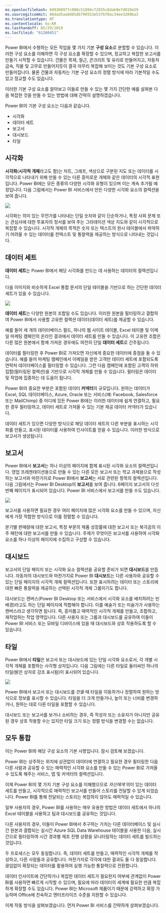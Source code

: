 ```yaml
---
ms.openlocfilehash: 8d9388977c088c51094cf2835c8dab9e7d019a59
ms.sourcegitcommit: 60dad5aa0d85db790553e537bf8ac34ee3289ba3
ms.translationtype: HT
ms.contentlocale: ko-KR
ms.lasthandoff: 05/29/2019
ms.locfileid: "61260451"
---
```

Power BI에서 수행하는 모든 작업을 몇 가지 기본 **구성 요소**로 분할할 수 있습니다. 이러한 구성 요소를 이해하면 각 구성 요소를 확장할 수 있으며, 정교하고 복잡한 보고서를 만들기 시작할 수 있습니다. 건물은 목재, 철근, 콘크리트 및 유리로 만들어지고, 자동차 금속, 직물 및 고무로 만들어지듯이 결국 아무리 복잡해 보이는 것도 기본 구성 요소로 만들어집니다. 물론 건물과 자동차는 기본 구성 요소의 정렬 방식에 따라 기본적일 수도 있고 정교할 수도 있습니다.

이러한 기본 구성 요소를 알아보고 이들로 만들 수 있는 몇 가지 간단한 예를 살펴본 다음 복잡한 것을 만들 수 있는 방법에 대해 간략히 설명하겠습니다.

Power BI의 기본 구성 요소는 다음과 같습니다.

* 시각화
* 데이터 세트
* 보고서
* 대시보드
* 타일

## <a name="visualizations"></a>시각화
**시각화**(**시각적 개체**라고도 함)는 차트, 그래프, 색상으로 구분된 지도 또는 데이터를 시각적으로 나타내기 위해 만들 수 있는 다른 흥미로운 개체와 같은 데이터의 시각적 표현입니다. Power BI에는 모든 종류의 다양한 시각화 유형이 있으며 이는 계속 추가될 예정입니다. 다음 그림에서는 Power BI 서비스에서 만든 다양한 시각화 요소의 컬렉션을 보여 줍니다.

![](media/0-0b-building-blocks-power-bi/c0a0b_1.png)

시각화는 의미 있는 무언가를 나타내는 단일 숫자와 같이 단순하거나, 특정 사회 문제 또는 관심사에 대한 투표자의 정서를 보여 주는 그라데이션 색상 지도와 같이 시각적으로 복잡할 수 있습니다. 시각적 개체의 목적은 숫자 또는 텍스트의 원시 테이블에서 파악하기 어려울 수 있는 데이터를 컨텍스트 및 통찰력을 제공하는 방식으로 나타내는 것입니다.

## <a name="datasets"></a>데이터 세트
**데이터 세트**는 Power BI에서 해당 시각화를 만드는 데 사용하는 데이터의 컬렉션입니다.

다음 이미지와 비슷하게 Excel 통합 문서의 단일 테이블을 기반으로 하는 간단한 데이터 세트가 있을 수 있습니다.

![](media/0-0b-building-blocks-power-bi/c0a0b_2.png)

**데이터 세트**는 다양한 원본의 조합일 수도 있습니다. 이러한 원본을 필터링하고 결합하여 Power BI에서 사용할 고유한 컬렉션 데이터(데이터 세트)를 제공할 수 있습니다.

예를 들어 세 개의 데이터베이스 필드, 하나의 웹 사이트 테이블, Excel 테이블 및 이메일 마케팅 캠페인의 온라인 결과에서 데이터 세트를 만들 수 있습니다. 이 고유한 조합은 다른 많은 원본에서 함께 가져온 경우에도 여전히 단일 **데이터 세트**로 간주됩니다.

데이터를 필터링한 후 Power BI로 가져오면 자신에게 중요한 데이터에 중점을 둘 수 있습니다. 예를 들어 마케팅 캠페인에서 이메일을 받은 고객만 데이터 세트에 포함되도록 연락처 데이터베이스를 필터링할 수 있습니다. 그런 다음 캠페인에 포함된 고객의 하위 집합(필터링된 컬렉션)을 기반으로 시각적 개체를 만들 수 있습니다. 필터링은 데이터 및 작업에 집중하는 데 도움이 됩니다.

Power BI의 중요한 부분은 포함된 데이터 **커넥터**의 규모입니다. 원하는 데이터가 Excel, SQL 데이터베이스, Azure, Oracle 또는 서비스(예: Facebook, Salesforce 또는 MailChimp) 중 어디에 있든 Power BI에는 이러한 데이터에 쉽게 연결하고, 필요한 경우 필터링하고, 데이터 세트로 가져올 수 있는 기본 제공 데이터 커넥터가 있습니다.

데이터 세트가 있으면 다양한 방식으로 해당 데이터 세트의 다른 부분을 표시하는 시각화를 만들고, 표시된 데이터를 사용하여 인사이트를 얻을 수 있습니다. 이러한 방식으로 보고서가 생성됩니다.

## <a name="reports"></a>보고서
Power BI에서 **보고서**는 하나 이상의 페이지에 함께 표시된 시각화 요소의 컬렉션입니다. 영업 프레젠테이션용으로 만들 수 있는 다른 모든 보고서 또는 학교 과제용으로 작성하는 보고서와 마찬가지로 Power BI에서 **보고서**는 서로 관련된 항목의 컬렉션입니다. 다음 그림에서는 Power BI Desktop의 **보고서**를 보여 줍니다. 6페이지 보고서의 다섯 번째 페이지가 표시되어 있습니다. Power BI 서비스에서 보고서를 만들 수도 있습니다.

![](media/0-0b-building-blocks-power-bi/c0a0b_3.png)

보고서를 사용하면 필요한 경우 여러 페이지에 많은 시각화 요소를 만들 수 있으며, 자신에게 가장 적합한 방식으로 이를 정렬할 수 있습니다.

분기별 판매량에 대한 보고서, 특정 부문의 제품 성장률에 대한 보고서 또는 북극곰의 이주 패턴에 대한 보고서를 만들 수 있습니다. 주제가 무엇이든 보고서를 사용하여 시각화 요소를 하나 이상의 페이지에 수집하고 구성할 수 있습니다.

## <a name="dashboards"></a>대시보드
보고서의 단일 페이지 또는 시각화 요소 컬렉션을 공유할 준비가 되면 **대시보드**를 만듭니다. 자동차의 대시보드와 마찬가지로 Power BI **대시보드**는 다른 사용자와 공유할 수 있는 단일 페이지의 시각적 개체 컬렉션입니다. 또한 표시하려는 데이터 또는 스토리에 대한 빠른 통찰력을 제공하는 선택된 시각적 개체 그룹이기도 합니다.

대시보드는 캔버스(Power BI Desktop 또는 서비스에서 시각화 요소를 배치하려는 빈 배경)라고도 하는 단일 페이지에 적합해야 합니다. 이를 예술가 또는 미술가가 사용하는 캔버스라고 생각하면 됩니다. 즉, 흥미롭고 매력적인 시각적 개체를 만들고, 조합하고, 재작업하는 작업 영역입니다.
다른 사용자 또는 그룹과 대시보드를 공유하여 이들이 Power BI 서비스 또는 모바일 디바이스에 있을 때 대시보드와 상호 작용하도록 할 수 있습니다.

## <a name="tiles"></a>타일
Power BI에서 **타일**은 보고서 또는 대시보드에 있는 단일 시각화 요소로서, 각 개별 시각적 개체를 포함하는 사각형 상자입니다. 다음 그림에는 다른 타일로 둘러싸인 하나의 타일(밝은 상자로 강조 표시됨)이 표시되어 있습니다.

![](media/0-0b-building-blocks-power-bi/c0a0b_4.png)

Power BI에서 보고서 또는 대시보드를 *만들* 때 타일을 이동하거나 정렬하여 원하는 방식으로 정보를 표시할 수 있습니다. 타일을 더 크게 만들거나, 높이 또는 너비를 변경하거나, 원하는 대로 다른 타일을 포함할 수 있습니다.

대시보드 또는 보고서를 보거나 소비하는 경우, 즉 작성자 또는 소유자가 아니지만 공유된 경우 상호 작용할 수는 있지만 타일 크기 또는 정렬 방식을 변경할 수는 없습니다.  

## <a name="all-together-now"></a>모두 통합
이는 Power BI와 해당 구성 요소의 기본 사항입니다. 잠시 검토해 보겠습니다.

Power BI는 상주하는 위치에 상관없이 데이터에 연결하고 필요한 경우 필터링한 다음 다른 사람과 공유할 수 있는 매력적인 시각화 요소를 만들 수 있는 Power BI로 가져올 수 있도록 해주는 서비스, 앱 및 커넥터의 컬렉션입니다.  

이제 Power BI의 몇 가지 기본 구성 요소를 이해했으므로 *자신에게* 의미 있는 데이터 세트를 만들고, 시각적으로 매력적인 보고서를 만들어 스토리를 전달할 수 있게 되었습니다. Power BI를 통해 전달되는 스토리는 복잡하지 않아도 매력적일 수 있습니다.

일부 사용자의 경우, Power BI를 사용하는 매우 유용한 방법은 데이터 세트에서 하나의 Excel 테이블을 사용하고 팀과 대시보드를 공유하는 것입니다.

다른 사용자의 경우, 이들이 Power BI에서 추구하는 가치는 다른 데이터베이스 및 실시간 원본과 결합되는 실시간 Azure SQL Data Warehouse 테이블을 사용한 다음, 실시간으로 필터링하여 시간 경과별 제조 진행 상황을 모니터링하는 데이터 세트를 빌드하는 것입니다.

두 프로세스는 모두 동일합니다. 즉, 데이터 세트를 만들고, 매력적인 시각적 개체를 작성하고, 다른 사람들과 공유합니다. 마찬가지로 각각에 대한 결과도 둘 다 동일합니다. 끊임없이 확장되는 데이터를 활용하여 실행 가능한 통찰력으로 전환합니다.

데이터 인사이트에 간단하거나 복잡한 데이터 세트가 필요한지 여부에 관계없이 Power BI를 사용하면 빠르게 시작할 수 있으며, 필요에 따라 데이터의 세계에 필요한 만큼 복잡하게 확장할 수도 있습니다. Power BI는 Microsoft 제품이기 때문에 강력하고 확장 가능하며 Office에 친숙하고 엔터프라이즈 수준을 지원할 수 있습니다.

이제 작동 방식을 살펴보겠습니다. 먼저 Power BI 서비스를 간략하게 살펴보겠습니다.

